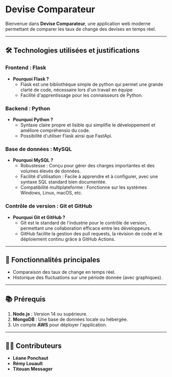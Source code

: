 # Devise Comparateur

Bienvenue dans **Devise Comparateur**, une application web moderne permettant de comparer les taux de change des devises en temps réel.

---

## 🛠️ Technologies utilisées et justifications

### **Frontend : Flask**
- **Pourquoi Flask ?**
  - Flask est une bibliothèque simple de python qui permet une grande clarté de code, nécessaire lors d'un travail en équipe
  - Facilité d'apprentissage pour les connaisseurs de Python.

### **Backend : Python**
- **Pourquoi Python ?**
  - Syntaxe claire propre et lisible qui simplifie le développement et améliore compréhensio du code.
  - Possibilité d'utiliser Flask ainsi que FastApi.

### **Base de données : MySQL**
- **Pourquoi MySQL ?**
  - Robustesse : Conçu pour gérer des charges importantes et des volumes élevés de données.
  - Facilité d'utilisation : Facile à apprendre et à configurer, avec une syntaxe SQL standard bien documentée.
  - Compatibilité multiplateforme : Fonctionne sur les systèmes Windows, Linux, macOS, etc.


### **Contrôle de version : Git et GitHub**
- **Pourquoi Git et GitHub ?**
  - Git est le standard de l'industrie pour le contrôle de version, permettant une collaboration efficace entre les développeurs.
  - GitHub facilite la gestion des pull requests, la révision de code et le déploiement continu grâce à GitHub Actions.

---

## 🚀 Fonctionnalités principales
- Comparaison des taux de change en temps réel.
- Historique des fluctuations sur une période donnée (avec graphiques).

---

## 📚 Prérequis

1. **Node.js** : Version 14 ou supérieure.
2. **MongoDB** : Une base de données locale ou hébergée.
3. Un compte **AWS** pour déployer l'application.

---

## 👨‍💻 Contributeurs
- **Léane Ponchaut**
- **Rémy Louault**
- **Titouan Messager**

